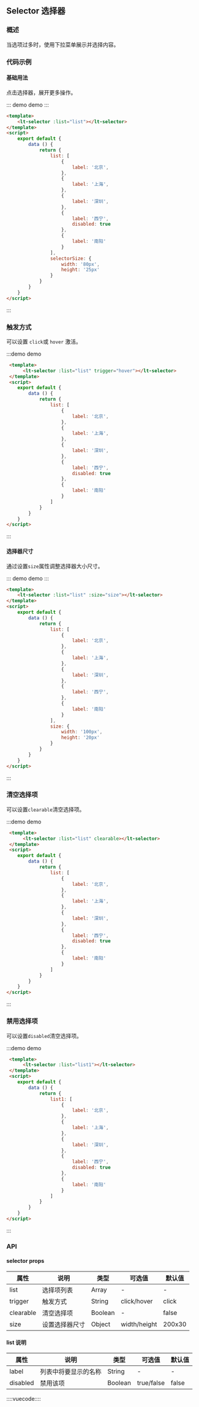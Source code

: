 ## Selector 选择器

### 概述

当选项过多时，使用下拉菜单展示并选择内容。

### 代码示例

#### 基础用法

点击选择器，展开更多操作。

::: demo demo :::
```html
<template>
    <lt-selector :list="list"></lt-selector>
</template>
<script>
    export default {
        data () {
            return {
                list: [
                    {
                        label: '北京',
                    },
                    {
                        label: '上海',
                    },
                    {
                        label: '深圳',
                    },
                    {
                        label: '西宁',
                        disabled: true
                    },
                    {
                        label: '南阳'
                    }
                ],
                selectorSize: {
                    width: '80px',
                    height: '25px'
                }
            }
        }
    }
</script>
```
:::

### 触发方式

可以设置 `click`或 `hover` 激活。

:::demo demo
```html
 <template>
      <lt-selector :list="list" trigger="hover"></lt-selector>
 </template>
 <script>
    export default {
        data () {
            return {
                list: [
                    {
                        label: '北京',
                    },
                    {
                        label: '上海',
                    },
                    {
                        label: '深圳',
                    },
                    {
                        label: '西宁',
                        disabled: true
                    },
                    {
                        label: '南阳'
                    }
                ]
            }
        }
    }
</script>
```
:::

#### 选择器尺寸

通过设置`size`属性调整选择器大小尺寸。

::: demo demo :::
```html
<template>
    <lt-selector :list="list" :size="size"></lt-selector>
</template>
<script>
    export default {
        data () {
            return {
                list: [
                    {
                        label: '北京',
                    },
                    {
                        label: '上海',
                    },
                    {
                        label: '深圳',
                    },
                    {
                        label: '西宁',
                    },
                    {
                        label: '南阳'
                    }
                ],
                size: {
                    width: '100px',
                    height: '20px'
                }
            }
        }
    }
</script>
```
:::

### 清空选择项

可以设置`clearable`清空选择项。

:::demo demo
```html
 <template>
      <lt-selector :list="list" clearable></lt-selector>
 </template>
 <script>
    export default {
        data () {
            return {
                list: [
                    {
                        label: '北京',
                    },
                    {
                        label: '上海',
                    },
                    {
                        label: '深圳',
                    },
                    {
                        label: '西宁',
                        disabled: true
                    },
                    {
                        label: '南阳'
                    }
                ]
            }
        }
    }
</script>
```
:::

### 禁用选择项

可以设置`disabled`清空选择项。

:::demo demo
```html
 <template>
      <lt-selector :list="list1"></lt-selector>
 </template>
 <script>
    export default {
        data () {
            return {
                list1: [
                    {
                        label: '北京',
                    },
                    {
                        label: '上海',
                    },
                    {
                        label: '深圳',
                    },
                    {
                        label: '西宁',
                        disabled: true
                    },
                    {
                        label: '南阳'
                    }
                ]
            }
        }
    }
</script>
```
:::

### API

#### selector props

属性|说明|类型|可选值|默认值
---|---|---|---|---
list | 选择项列表 | Array | - | -
trigger | 触发方式 | String | click/hover |click
clearable | 清空选择项 | Boolean | - | false
size | 设置选择器尺寸 | Object | width/height | 200x30

#### list 说明

属性|说明|类型|可选值|默认值
---|---|---|---|---
label | 列表中将要显示的名称 | String | - | -
disabled | 禁用该项 | Boolean | true/false |false

::::vuecode::::
<script>
    export default {
        data () {
            return {
                list: [
                    {
                        label: '北京',
                    },
                    {
                        label: '上海',
                    },
                    {
                        label: '深圳',
                    },
                    {
                        label: '西宁',
                    },
                    {
                        label: '南阳'
                    }
                ],
                list1: [
                    {
                        label: '北京',
                    },
                    {
                        label: '上海',
                    },
                    {
                        label: '深圳',
                    },
                    {
                        label: '西宁',
                        disabled: true
                    },
                    {
                        label: '南阳'
                    }
                ],
                size: {
                    width: '80px',
                    height: '25px'
                }
            }
        }
    }
</script>